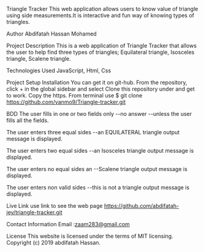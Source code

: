 Triangle Tracker
This web application allows users to know value of triangle using side measurements.It is interactive and fun way of knowing types of triangles.

Author
Abdifatah Hassan Mohamed

Project Description
This is a web application of Triangle Tracker that allows the user to help find three types of triangles; Equilateral triangle, Isosceles triangle, Scalene triangle.

Technologies Used
JavaScript, Html, Css

Project Setup Installation
You can get it on git-hub. From the repository, click + in the global sidebar and select Clone this repository under and get to work. Copy the https. From terminal use $ git clone https://github.com/vanmo9/Triangle-tracker.git

BDD
The user fills in one or two fields only --no answer --unless the user fills all the fields.

The user enters three equal sides --an EQUILATERAL triangle output message is displayed.

The user enters two equal sides --an Isosceles triangle output message is displayed.

The user enters no equal sides an --Scalene triangle output message is displayed.

The user enters non valid sides --this is not a triangle output message is displayed.

Live Link
use link to see the web page https://github.com/abdifatah-jey/triangle-tracker.git

Contact Information
Email :zaam283@gmail.com

License
This website is licensed under the terms of MIT licensing. Copyright (c) 2019 abdifatah Hassan.
